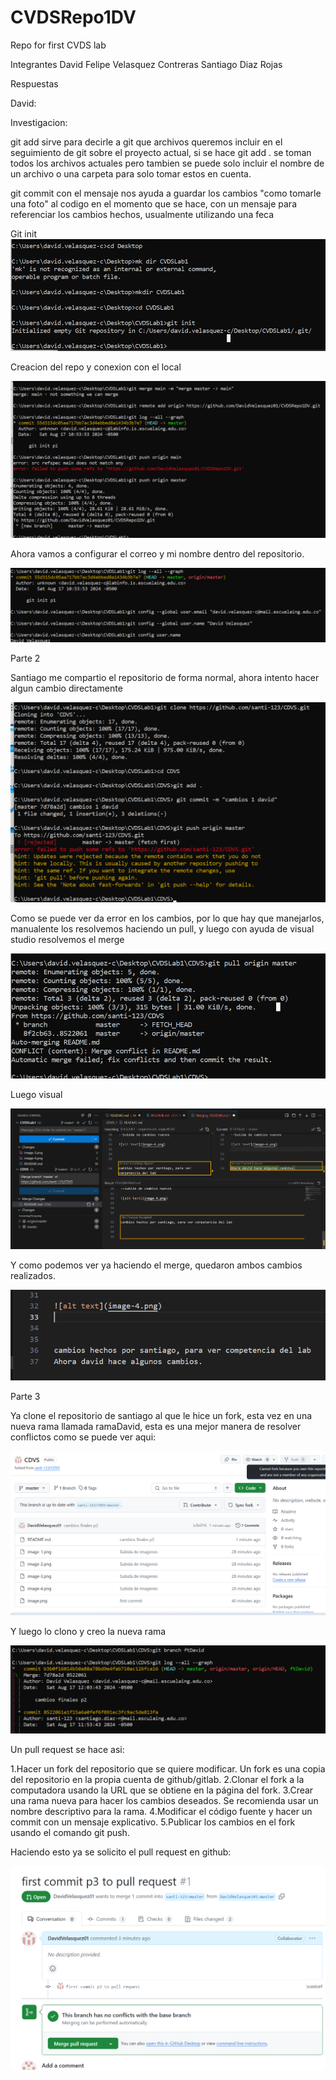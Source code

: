 # CVDSRepo1DV
Repo for first CVDS lab

Integrantes 
David Felipe Velasquez Contreras
Santiago Diaz Rojas

Respuestas

David:

Investigacion:

git add sirve para decirle a git que archivos queremos incluir en el seguimiento de git sobre el proyecto actual, si se hace git add . se toman todos los archivos actuales pero tambien se puede solo incluir el nombre de un archivo o una carpeta para solo tomar estos en cuenta.

git commit con el mensaje nos ayuda a guardar los cambios "como tomarle una foto" al codigo en el momento que se hace, con un mensaje para referenciar los cambios hechos, usualmente utilizando una feca


Git init
![alt text](image.png)

Creacion del repo y conexion con el local

![alt text](image-1.png)

Ahora vamos a configurar el correo y mi nombre dentro del repositorio.

![alt text](image-2.png)

Parte 2

Santiago me compartio el repositorio de forma normal, ahora intento hacer algun cambio directamente

![alt text](image-3.png)

Como se puede ver da error en los cambios, por lo que hay que manejarlos, manualente los resolvemos haciendo un pull, y luego con ayuda de visual studio resolvemos el merge

![alt text](image-4.png)

Luego visual

![alt text](image-5.png)

Y como podemos ver ya haciendo el merge, quedaron ambos cambios realizados.

![alt text](image-6.png)

Parte 3

Ya clone el repositorio de santiago al que le hice un fork, esta vez en una nueva rama llamada ramaDavid, esta es una mejor manera de resolver conflictos como se puede ver aqui:

![alt text](image-7.png)


Y luego lo clono y creo la nueva rama 

![alt text](image-8.png)

Un pull request se hace asi:

1.Hacer un fork del repositorio que se quiere modificar. Un fork es una copia del repositorio en la propia cuenta de github/gitlab.
2.Clonar el fork a la computadora usando la URL que se obtiene en la página del fork.
3.Crear una rama nueva para hacer los cambios deseados. Se recomienda usar un nombre descriptivo para la rama.
4.Modificar el código fuente y hacer un commit con un mensaje explicativo.
5.Publicar los cambios en el fork usando el comando git push.

Haciendo esto ya se solicito el pull request en github:

![alt text](image-9.png)